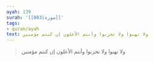 ```yaml
---
ayah: 139
surah: '[[003|سورة]]'
tags:
- quran/ayah
text: ولا تهنوا ولا تحزنوا وأنتم الأعلون إن كنتم مؤمنين
---
```

> ولا تهنوا ولا تحزنوا وأنتم الأعلون إن كنتم مؤمنين
